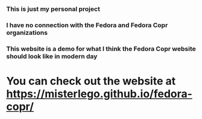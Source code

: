 ### This is just my personal project
### I have no connection with the Fedora and Fedora Copr organizations
### This website is a demo for what I think the Fedora Copr website should look like in modern day
# You can check out the website at https://misterlego.github.io/fedora-copr/
